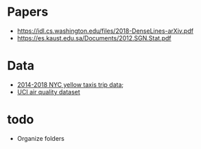 # Papers

- https://idl.cs.washington.edu/files/2018-DenseLines-arXiv.pdf
- https://es.kaust.edu.sa/Documents/2012.SGN.Stat.pdf

# Data
- [2014-2018 NYC yellow taxis trip data](https://www1.nyc.gov/site/tlc/about/tlc-trip-record-data.page);
- [UCI air quality dataset](https://archive.ics.uci.edu/ml/datasets/Air+quality)

# todo
- Organize folders

